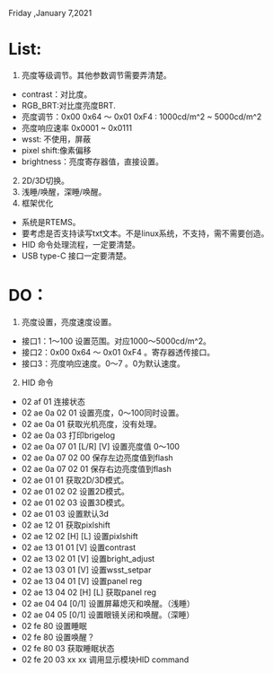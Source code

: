 Friday ,January 7,2021 
# List:
1. 亮度等级调节。其他参数调节需要弄清楚。
- contrast：对比度。
- RGB_BRT:对比度亮度BRT.
- 亮度调节：0x00 0x64 ～ 0x01 0xF4 : 1000cd/m^2 ~ 5000cd/m^2
- 亮度响应速率 0x0001 ~ 0x0111 
- wsst: 不使用，屏蔽
- pixel shift:像素偏移
- brightness：亮度寄存器值，直接设置。
2. 2D/3D切换。
3. 浅睡/唤醒，深睡/唤醒。
4. 框架优化
- 系统是RTEMS。
- 要考虑是否支持读写txt文本。不是linux系统，不支持，需不需要创造。
- HID 命令处理流程，一定要清楚。
- USB type-C 接口一定要清楚。

# DO：
1. 亮度设置，亮度速度设置。
- 接口1：1～100 设置范围。对应1000～5000cd/m^2。
- 接口2：0x00 0x64 ～ 0x01 0xF4 。寄存器透传接口。
- 接口3：亮度响应速度。0～7 。0为默认速度。
2. HID 命令
-  02 af 01  连接状态
-  02 ae 0a 02 01  设置亮度，0～100同时设置。
-  02 ae 0a 01   获取光机亮度，没有处理。 
-  02 ae 0a 03  打印brigelog
-  02 ae 0a 07  01 [L/R] [V] 设置亮度值 0～100
-  02 ae 0a 07  02 00   保存左边亮度值到flash
-  02 ae 0a 07  02 01   保存右边亮度值到flash
-  02 ae 01 01   获取2D/3D模式。 
-  02 ae 01 02  02 设置2D模式。 
-  02 ae 01 02  03 设置3D模式。 
-  02 ae 01 03  设置默认3d
-  02 ae 12 01  获取pixlshift
-  02 ae 12 02 [H] [L] 设置pixlshift  
-  02 ae 13 01 01 [V] 设置contrast
-  02 ae 13 02 01 [V] 设置bright_adjust
-  02 ae 13 03 01 [V] 设置wsst_setpar
-  02 ae 13 04 01 [V] 设置panel reg 
-  02 ae 13 04 02 [H] [L] 获取panel reg 
-  02 ae 04 04 [0/1] 设置屏幕熄灭和唤醒。（浅睡）
-  02 ae 04 05 [0/1] 设置眼镜关闭和唤醒。（深睡）
-  02 fe 80    设置睡眠
-  02 fe 80    设置唤醒？
-  02 fe 80  03  获取睡眠状态
-  02 fe 20  03 xx xx  调用显示模块HID command